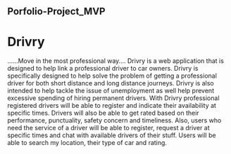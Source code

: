## Porfolio-Project_MVP
# Drivry
……Move in the most professional way….
Drivry is a web application that is designed to help link a professional driver to car owners. Drivry is specifically designed to help solve the problem of getting a professional driver for both short distance and long distance journeys. Drivry is also intended to help tackle the issue of unemployment as well help prevent excessive spending of hiring permanent drivers. 
With Drivry professional registered drivers will be able to register and indicate their availability at specific times. Drivers will also be able to get rated based on their performance, punctuality, safety concern and timeliness. Also, users who need the service of a driver will be able to register, request a driver at specific times and chat with available drivers of their stuff. Users will be able to search my location, their type of car and rating.
